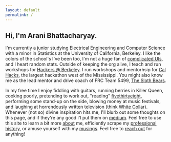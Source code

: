 ```yaml
---
layout: default
permalink: /
---
```


Hi, I'm Arani Bhattacharyay.
------


I'm currently a junior studying Electrical Engineering and Computer Science with a minor in Statistics at the University of California, Berkeley. I like the colors of the school's I've been too, I'm not a huge fan of [complicated UIs](http://motherfuckingwebsite.com/), and I heart random stats. Outside of keeping the org alive, I teach and run workshops for [Hackers @ Berkeley](http://hackersatberkeley.com/). I run workshops and mentorhsip for [Cal Hacks](http://calhacks.io/), the largest hackathon west of the Mississippi. You might also know me as the lead mentor and drive coach of FRC Team 5499, [The Sloth Bears](http://team5499.com/).


In my free time I enjoy fiddling with guitars, running berries in Killer Queen, cooking poorly, pretending to work out, "reading" [fivethirtyeight](http://fivethirtyeight.com/), performing some stand-up on the side, blowing money at music festivals, and laughing at horrendously written television (think [White Collar](http://www.imdb.com/title/tt1358522/)). Whenever (not so) divine inspiration hits me, I'll blurb out some thoughts on this page, and if they're any good I'l put them on [medium](https://medium.com/@aranibatta). Feel free to use this site to learn a bit more [about](http://arani.io/about) me, efficiently scrape my [professional history](http://arani.io/cv), or amuse yourself with my [musings](http://arani.io/thoughts). Feel free to [reach out](mailto:arani@arani.io) for anything!